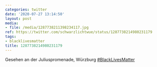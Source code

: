 ```yaml
---
categories: twitter
date: '2020-07-27 13:14:50'
layout: post
media:
- file: /media/1287738211398234117.jpg
ref: https://twitter.com/schwarzlichtwue/status/1287738214980231179
tags:
- blacklivesmatter
title: 1287738214980231179
---
```

Gesehen an der Juliuspromenade, Würzburg [#BlackLivesMatter](/t/blacklivesmatter) 